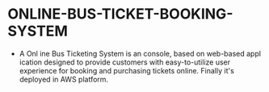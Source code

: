 # ONLINE-BUS-TICKET-BOOKING-SYSTEM
- A Onl ine Bus Ticketing System is an console, based on web-based appl ication designed to provide customers with easy-to-utilize user experience for booking and purchasing tickets online. Finally it's deployed in AWS platform.
